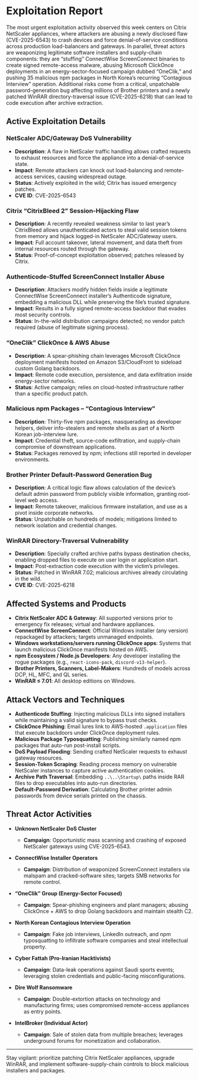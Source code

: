 # Exploitation Report

The most urgent exploitation activity observed this week centers on Citrix NetScaler appliances, where attackers are abusing a newly disclosed flaw (CVE-2025-6543) to crash devices and force denial-of-service conditions across production load-balancers and gateways. In parallel, threat actors are weaponizing legitimate software installers and supply-chain components: they are “stuffing” ConnectWise ScreenConnect binaries to create signed remote-access malware, abusing Microsoft ClickOnce deployments in an energy-sector-focused campaign dubbed “OneClik,” and pushing 35 malicious npm packages in North Korea’s recurring “Contagious Interview” operation. Additional risks come from a critical, unpatchable password-generation bug affecting millions of Brother printers and a newly patched WinRAR directory-traversal issue (CVE-2025-6218) that can lead to code execution after archive extraction.

## Active Exploitation Details

### NetScaler ADC/Gateway DoS Vulnerability  
- **Description**: A flaw in NetScaler traffic handling allows crafted requests to exhaust resources and force the appliance into a denial-of-service state.  
- **Impact**: Remote attackers can knock out load-balancing and remote-access services, causing widespread outage.  
- **Status**: Actively exploited in the wild; Citrix has issued emergency patches.  
- **CVE ID**: CVE-2025-6543  

### Citrix “CitrixBleed 2” Session-Hijacking Flaw  
- **Description**: A recently revealed weakness similar to last year’s CitrixBleed allows unauthenticated actors to steal valid session tokens from memory and hijack logged-in NetScaler ADC/Gateway users.  
- **Impact**: Full account takeover, lateral movement, and data theft from internal resources routed through the gateway.  
- **Status**: Proof-of-concept exploitation observed; patches released by Citrix.  

### Authenticode-Stuffed ScreenConnect Installer Abuse  
- **Description**: Attackers modify hidden fields inside a legitimate ConnectWise ScreenConnect installer’s Authenticode signature, embedding a malicious DLL while preserving the file’s trusted signature.  
- **Impact**: Results in a fully signed remote-access backdoor that evades most security controls.  
- **Status**: In-the-wild distribution campaigns detected; no vendor patch required (abuse of legitimate signing process).  

### “OneClik” ClickOnce & AWS Abuse  
- **Description**: A spear-phishing chain leverages Microsoft ClickOnce deployment manifests hosted on Amazon S3/CloudFront to sideload custom Golang backdoors.  
- **Impact**: Remote code execution, persistence, and data exfiltration inside energy-sector networks.  
- **Status**: Active campaign; relies on cloud-hosted infrastructure rather than a specific product patch.  

### Malicious npm Packages – “Contagious Interview”  
- **Description**: Thirty-five npm packages, masquerading as developer helpers, deliver info-stealers and remote shells as part of a North Korean job-interview lure.  
- **Impact**: Credential theft, source-code exfiltration, and supply-chain compromise of downstream applications.  
- **Status**: Packages removed by npm; infections still reported in developer environments.  

### Brother Printer Default-Password Generation Bug  
- **Description**: A critical logic flaw allows calculation of the device’s default admin password from publicly visible information, granting root-level web access.  
- **Impact**: Remote takeover, malicious firmware installation, and use as a pivot inside corporate networks.  
- **Status**: Unpatchable on hundreds of models; mitigations limited to network isolation and credential changes.  

### WinRAR Directory-Traversal Vulnerability  
- **Description**: Specially crafted archive paths bypass destination checks, enabling dropped files to execute on user login or application start.  
- **Impact**: Post-extraction code execution with the victim’s privileges.  
- **Status**: Patched in WinRAR 7.02; malicious archives already circulating in the wild.  
- **CVE ID**: CVE-2025-6218  

## Affected Systems and Products

- **Citrix NetScaler ADC & Gateway**: All supported versions prior to emergency fix releases; virtual and hardware appliances.  
- **ConnectWise ScreenConnect**: Official Windows installer (any version) repackaged by attackers; targets unmanaged endpoints.  
- **Windows workstations/servers running ClickOnce apps**: Systems that launch malicious ClickOnce manifests hosted on AWS.  
- **npm Ecosystem / Node.js Developers**: Any developer installing the rogue packages (e.g., `react-icons-pack`, `discord-v13-helper`).  
- **Brother Printers, Scanners, Label-Makers**: Hundreds of models across DCP, HL, MFC, and QL series.  
- **WinRAR ≤ 7.01**: All desktop editions on Windows.  

## Attack Vectors and Techniques

- **Authenticode Stuffing**: Injecting malicious DLLs into signed installers while maintaining a valid signature to bypass trust checks.  
- **ClickOnce Phishing**: Email lures link to AWS-hosted `.application` files that execute backdoors under ClickOnce deployment rules.  
- **Malicious Package Typosquatting**: Publishing similarly named npm packages that auto-run post-install scripts.  
- **DoS Payload Flooding**: Sending crafted NetScaler requests to exhaust gateway resources.  
- **Session-Token Scraping**: Reading process memory on vulnerable NetScaler instances to capture active authentication cookies.  
- **Archive Path Traversal**: Embedding `..\..\Startup\` paths inside RAR files to drop executables into auto-run directories.  
- **Default-Password Derivation**: Calculating Brother printer admin passwords from device serials printed on the chassis.  

## Threat Actor Activities

- **Unknown NetScaler DoS Cluster**  
  - **Campaign**: Opportunistic mass scanning and crashing of exposed NetScaler gateways using CVE-2025-6543.  

- **ConnectWise Installer Operators**  
  - **Campaign**: Distribution of weaponized ScreenConnect installers via malspam and cracked-software sites; targets SMB networks for remote control.  

- **“OneClik” Group (Energy-Sector Focused)**  
  - **Campaign**: Spear-phishing engineers and plant managers; abusing ClickOnce + AWS to drop Golang backdoors and maintain stealth C2.  

- **North Korean Contagious Interview Operation**  
  - **Campaign**: Fake job interviews, LinkedIn outreach, and npm typosquatting to infiltrate software companies and steal intellectual property.  

- **Cyber Fattah (Pro-Iranian Hacktivists)**  
  - **Campaign**: Data-leak operations against Saudi sports events; leveraging stolen credentials and public-facing misconfigurations.  

- **Dire Wolf Ransomware**  
  - **Campaign**: Double-extortion attacks on technology and manufacturing firms; uses compromised remote-access appliances as entry points.  

- **IntelBroker (Individual Actor)**  
  - **Campaign**: Sale of stolen data from multiple breaches; leverages underground forums for monetization and collaboration.  

---

Stay vigilant: prioritize patching Citrix NetScaler appliances, upgrade WinRAR, and implement software-supply-chain controls to block malicious installers and packages.